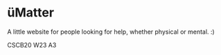 # üMatter
A little website for people looking for help, whether physical or mental. :)

CSCB20 W23 A3
